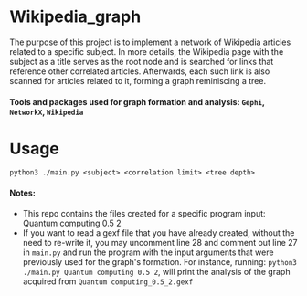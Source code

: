 # Wikipedia_graph

The purpose of this project is to implement a network of Wikipedia articles related to a specific subject.
In more details, the Wikipedia page with the subject as a title serves as the root node and is searched for links
that reference other correlated articles. Afterwards, each such link is also scanned for articles related to it,
forming a graph reminiscing a tree.

#### Tools and packages used for graph formation and analysis: `Gephi`, `NetworkX`, `Wikipedia`

# Usage
`python3 ./main.py <subject> <correlation limit> <tree depth>`

#### Notes:
* This repo contains the files created for a specific program input: Quantum computing 0.5 2
* If you want to read a gexf file that you have already created, without the need to re-write it, you may uncomment line 28 and comment out line 27 in `main.py` and run the program with the input arguments that were previously used for the graph's formation. For instance, running: `python3 ./main.py Quantum computing 0.5 2`, will print the analysis of the graph acquired from `Quantum computing_0.5_2.gexf`
